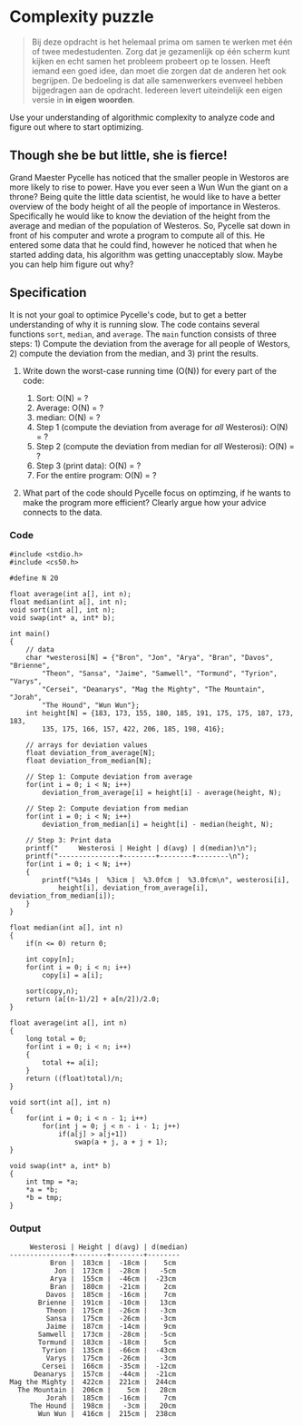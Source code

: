 # Complexity puzzle

> Bij deze opdracht is het helemaal prima om samen te werken met één of twee medestudenten. Zorg dat je gezamenlijk op één scherm kunt kijken en echt samen het probleem probeert op te lossen. Heeft iemand een goed idee, dan moet die zorgen dat de anderen het ook begrijpen. De bedoeling is dat alle samenwerkers evenveel hebben bijgedragen aan de opdracht. Iedereen levert uiteindelijk een eigen versie in **in eigen woorden**.

Use your understanding of algorithmic complexity to analyze code and figure out where to start optimizing.

## Though she be but little, she is fierce!

Grand Maester Pycelle has noticed that the smaller people in Westoros are more likely to rise to power. Have you ever seen a Wun Wun the giant on a throne? Being quite the little data scientist, he would like to have a better overview of the body height of all the people of importance in Westeros. Specifically he would like to know the deviation of the height from the average and median of the population of Westeros. So, Pycelle sat down in front of his computer and wrote a program to compute all of this. He entered some data that he could find, however he noticed that when he started adding data, his algorithm was getting unacceptably slow. Maybe you can help him figure out why?

## Specification

It is not your goal to optimice Pycelle's code, but to get a better understanding of why it is running slow. The code contains several functions `sort`, `median`, and `average`. The `main` function consists of three steps: 1) Compute the deviation from the average for all people of Westors, 2) compute the deviation from the median, and 3) print the results.

1. Write down the worst-case running time (O(N)) for every part of the code:

    1. Sort: O(N) = ?
    2. Average: O(N) = ?
    3. median: O(N) = ?
    4. Step 1 (compute the deviation from average for _all_ Westerosi): O(N) = ?
    5. Step 2 (compute the deviation from median for _all_ Westerosi): O(N) = ?
    6. Step 3 (print data): O(N) = ?
    7. For the entire program: O(N) = ?

2. What part of the code should Pycelle focus on optimzing, if he wants to make the program more efficient? Clearly argue how your advice connects to the data.

### Code

	#include <stdio.h>
	#include <cs50.h>

	#define N 20

	float average(int a[], int n);
	float median(int a[], int n);
	void sort(int a[], int n);
	void swap(int* a, int* b);

	int main()
	{
	    // data
	    char *westerosi[N] = {"Bron", "Jon", "Arya", "Bran", "Davos", "Brienne",
	        "Theon", "Sansa", "Jaime", "Samwell", "Tormund", "Tyrion", "Varys",
	        "Cersei", "Deanarys", "Mag the Mighty", "The Mountain", "Jorah",
	        "The Hound", "Wun Wun"};
	    int height[N] = {183, 173, 155, 180, 185, 191, 175, 175, 187, 173, 183,
	        135, 175, 166, 157, 422, 206, 185, 198, 416};

	    // arrays for deviation values
	    float deviation_from_average[N];
	    float deviation_from_median[N];

	    // Step 1: Compute deviation from average
	    for(int i = 0; i < N; i++)
	        deviation_from_average[i] = height[i] - average(height, N);

	    // Step 2: Compute deviation from median
	    for(int i = 0; i < N; i++)
	        deviation_from_median[i] = height[i] - median(height, N);

	    // Step 3: Print data
	    printf("     Westerosi | Height | d(avg) | d(median)\n");
	    printf("---------------+--------+--------+--------\n");
	    for(int i = 0; i < N; i++)
	    {
	        printf("%14s |  %3icm |  %3.0fcm |  %3.0fcm\n", westerosi[i],
	            height[i], deviation_from_average[i], deviation_from_median[i]);
	    }
	}

	float median(int a[], int n)
	{
	    if(n <= 0) return 0;

	    int copy[n];
	    for(int i = 0; i < n; i++)
	        copy[i] = a[i];

	    sort(copy,n);
	    return (a[(n-1)/2] + a[n/2])/2.0;
	}

	float average(int a[], int n)
	{
	    long total = 0;
	    for(int i = 0; i < n; i++)
	    {
	        total += a[i];
	    }
	    return ((float)total)/n;
	}

	void sort(int a[], int n)
	{
	    for(int i = 0; i < n - 1; i++)
	        for(int j = 0; j < n - i - 1; j++)
	            if(a[j] > a[j+1])
	                swap(a + j, a + j + 1);
	}

	void swap(int* a, int* b)
	{
	    int tmp = *a;
	    *a = *b;
	    *b = tmp;
	}

### Output

	     Westerosi | Height | d(avg) | d(median)
	---------------+--------+--------+--------
	          Bron |  183cm |  -18cm |    5cm
	           Jon |  173cm |  -28cm |   -5cm
	          Arya |  155cm |  -46cm |  -23cm
	          Bran |  180cm |  -21cm |    2cm
	         Davos |  185cm |  -16cm |    7cm
	       Brienne |  191cm |  -10cm |   13cm
	         Theon |  175cm |  -26cm |   -3cm
	         Sansa |  175cm |  -26cm |   -3cm
	         Jaime |  187cm |  -14cm |    9cm
	       Samwell |  173cm |  -28cm |   -5cm
	       Tormund |  183cm |  -18cm |    5cm
	        Tyrion |  135cm |  -66cm |  -43cm
	         Varys |  175cm |  -26cm |   -3cm
	        Cersei |  166cm |  -35cm |  -12cm
	      Deanarys |  157cm |  -44cm |  -21cm
	Mag the Mighty |  422cm |  221cm |  244cm
	  The Mountain |  206cm |    5cm |   28cm
	         Jorah |  185cm |  -16cm |    7cm
	     The Hound |  198cm |   -3cm |   20cm
	       Wun Wun |  416cm |  215cm |  238cm
